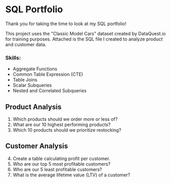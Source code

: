<h1>SQL Portfolio</h1>
<p>Thank you for taking the time to look at my SQL portfolio!</p>
<p>This project uses the "Classic Model Cars" dataset created by DataQuest.io for training purposes.
Attached is the SQL file I created to analyze product and customer data.</p>
<div></div>
<h3>Skills:</h3>
<ul>
  <li>Aggregate Functions</li>
  <li>Common Table Expression (CTE)</li>
  <li>Table Joins</li>
  <li>Scalar Subqueries</li>
  <li>Nested and Correlated Subqueries</li>
</ul>
<div></div>
<h2>Product Analysis</h2>
<ol>
  <li>Which products should we order more or less of? </li>
  <li>What are our 10 highest performing products?</li>
  <li>Which 10  products should we prioritize restocking?</li>
</ol>
<div></div>
<h2>Customer Analysis</h2>
<ol start=4>
  <li>Create a table calculating profit per customer.</li>
  <li>Who are our top 5 most profitable customers?</li>
  <li>Who are our 5 least profitable customers?</li>
  <li>What is the average lifetime value (LTV) of a customer?</li>
</ol>


